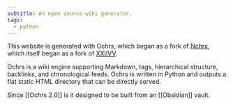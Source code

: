 ```yaml
---
subtitle: An open source wiki generator.
tags:
  - python
---
```

This website is generated with Ochrs, which began as a fork of [Nchrs](https://nchrs.xyz), which itself began as a fork of [XXIIVV](https://wiki.xxiivv.com/site/home.html).

Ochrs is a wiki engine supporting Markdown, tags, hierarchical structure, backlinks, and chronological feeds.  Ochrs is written in Python and outputs a flat static HTML directory that can be directly served.

Since [[Ochrs 2.0]] is it designed to be built from an [[Obsidian]] vault.